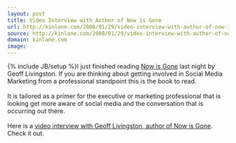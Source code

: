 ```yaml
---
layout: post
title: Video Interview with Author of Now is Gone
url: http://kinlane.com/2008/01/29/video-interview-with-author-of-now-is-gone/
source: http://kinlane.com/2008/01/29/video-interview-with-author-of-now-is-gone/
domain: kinlane.com
image: 
---
```

{% include JB/setup %}I just finished reading <a href="http://nowisgone.com/">Now is Gone</a> last night by Geoff Livingston.  If you are thinking about getting involved in Social Media Marketing from a professional standpoint this is the book to read.<br /><br />It is tailored as a primer for the executive or marketing professional that is looking get more aware of social media and the conversation that is occurring out there.<br /><br />Here is a <a href="http://www.somewhatfrank.com/2008/01/geoff-livingsto.html">video interview with </a><a href="http://www.somewhatfrank.com/2008/01/geoff-livingsto.html">Geoff Livingston, author of Now is Gone</a>.  Check it out.